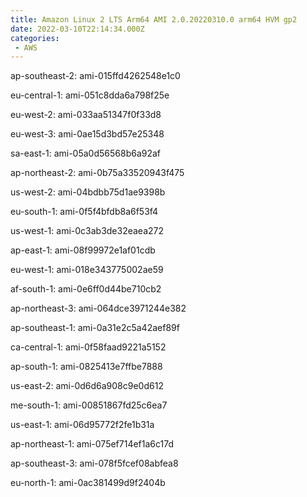 ```yaml
---
title: Amazon Linux 2 LTS Arm64 AMI 2.0.20220310.0 arm64 HVM gp2
date: 2022-03-10T22:14:34.000Z
categories:
 - AWS
---
```


ap-southeast-2: ami-015ffd4262548e1c0

eu-central-1: ami-051c8dda6a798f25e

eu-west-2: ami-033aa51347f0f33d8

eu-west-3: ami-0ae15d3bd57e25348

sa-east-1: ami-05a0d56568b6a92af

ap-northeast-2: ami-0b75a33520943f475

us-west-2: ami-04bdbb75d1ae9398b

eu-south-1: ami-0f5f4bfdb8a6f53f4

us-west-1: ami-0c3ab3de32eaea272

ap-east-1: ami-08f99972e1af01cdb

eu-west-1: ami-018e343775002ae59

af-south-1: ami-0e6ff0d44be710cb2

ap-northeast-3: ami-064dce3971244e382

ap-southeast-1: ami-0a31e2c5a42aef89f

ca-central-1: ami-0f58faad9221a5152

ap-south-1: ami-0825413e7ffbe7888

us-east-2: ami-0d6d6a908c9e0d612

me-south-1: ami-00851867fd25c6ea7

us-east-1: ami-06d95772f2fe1b31a

ap-northeast-1: ami-075ef714ef1a6c17d

ap-southeast-3: ami-078f5fcef08abfea8

eu-north-1: ami-0ac381499d9f2404b


